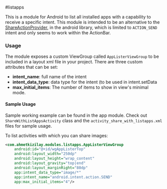 #listapps

This is a module for Android to list all installed apps with a capability to receive a specific intent. This module is intended to be an alternative to the [ShareActionProvider](http://developer.android.com/reference/android/widget/ShareActionProvider.html),  in the android library, which is limited to ```ACTION_SEND``` intent and only seems to work within the ActionBar.

### Usage
The module exposes a custom ViewGroup called ```AppListerViewGroup``` to be included in a layout xml file in your project. There are three custom attributes that can be set:

* __intent_name__: full name of the intent
* __intent_data_type__: data type for the intent (to be used in intent.setData
* __max_initial_items__: The number of items to show in view's minimal mode.

#### Sample Usage
Sample working example can be found in the app module. Check out ```ShareWithListAppsActivity``` class and the ```activity_share_with_listapps.xml``` files for sample usage.

To list activities with which you can share images:
```xml
<com.ahmetkizilay.modules.listapps.AppListerViewGroup
    android:id="@+id/wgAppListerTop"
    android:layout_width="250dp"
    android:layout_height="wrap_content"
    android:layout_gravity="top|end"
    android:layout_marginRight="80dp"
    app:intent_data_type="image/*"
    app:intent_name="android.intent.action.SEND"
    app:max_initial_items="4"/>
```